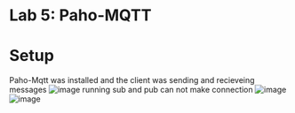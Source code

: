 # Lab 5: Paho-MQTT
# Setup
Paho-Mqtt was installed and the client was sending and recieveing messages
![image](https://github.com/user-attachments/assets/5c6a59ca-ab05-4ab3-9767-29b516d0ecb4)
running sub and pub can not make connection
![image](https://github.com/user-attachments/assets/c70465c9-0a5f-41c3-ac0f-a53f6e834d58)
![image](https://github.com/user-attachments/assets/a370bb14-cafe-4e28-910f-33f0235ef61b)
